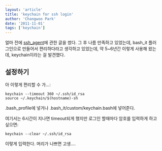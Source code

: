```yaml
---
layout: 'article'
title: 'keychain for ssh login'
author: 'Changwoo Park'
date: '2011-11-01'
tags: ['keychain']
---
```


얼마 전에 [ssh_agent](/articles/2011/1318481700.html)에 관한 글을 썼다. 그 후 나름 만족하고 있었는데, bash_it 플러그인으로 만들어서 편리하다라고 생각하고 있었는데, 약 5~6년간 이렇게 사용해 왔는데, keychain이라는 걸 발견했다.

## 설정하기

아 이렇게 편리할 수 가...:

    keychain --timeout 360 ~/.ssh/id_rsa
    source ~/.keychain/$(hostname)-sh

.bash_profile에 넣거나 .bash_it/custom/keychain.bash에 넣어준다.

여기서는 6시간이 지나면 timeout되게 했지만 로그인 할때마다 암호를 입력하게 하고 싶으면:

    keychain --clear ~/.ssh/id_rsa

이렇게 입력한다. 머리가 나쁘면 고생....

